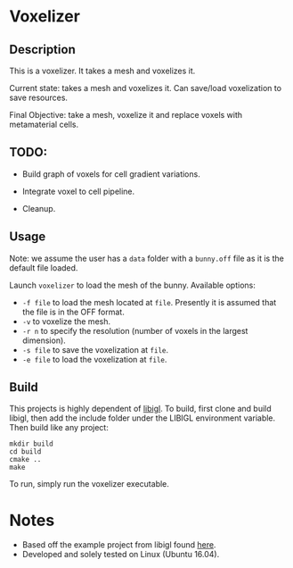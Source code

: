 # Voxelizer

## Description

This is a voxelizer. It takes a mesh and voxelizes it.

Current state: takes a mesh and voxelizes it. Can save/load voxelization to save resources.

Final Objective: take a mesh, voxelize it and replace voxels with metamaterial cells.

## TODO:

- Build graph of voxels for cell gradient variations.

- Integrate voxel to cell pipeline.

- Cleanup.

## Usage

Note: we assume the user has a `data` folder with a `bunny.off` file as it is the default file loaded.

Launch `voxelizer` to load the mesh of the bunny. Available options:
- `-f file` to load the mesh located at `file`. Presently it is assumed that the file is in the OFF format.
- `-v` to voxelize the mesh.
- `-r n` to specify the resolution (number of voxels in the largest dimension).
- `-s file` to save the voxelization at `file`.
- `-e file` to load the voxelization at `file`.

## Build

This projects is highly dependent of [libigl](https://libigl.github.io/). To build, first clone and build libigl, then add the include folder under the LIBIGL environment variable. Then build like any project:
```
mkdir build
cd build
cmake ..
make
```

To run, simply run the voxelizer executable.

# Notes

- Based off the example project from libigl found [here](https://github.com/libigl/libigl-example-project).
- Developed and solely tested on Linux (Ubuntu 16.04).